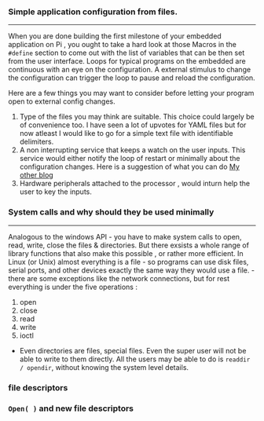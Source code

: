 ### Simple application configuration from files.
***

When you are done building the first milestone of your embedded application on Pi , you ought to take a hard look at those Macros in the `#define` section to come out with the list of variables that can be then set from the user interface. Loops for typical programs on the embedded are continuous with an eye on the configuration. A external stimulus to change the configuration can trigger the loop to pause and reload the configuration.

Here are a few things you may want to consider before letting your program open to external config changes.
1. Type of the files you may think are suitable. This choice could largely be of convenience too. I have seen a lot of upvotes for YAML files but for now atleast I would like to go for a simple text file with identifiable delimiters.
2. A non interrupting service that keeps a watch on the user inputs. This service would either notify the loop of restart or minimally about the configuration changes. Here is a suggestion of what you can do [My other blog](https://pifarm.github.io/co2sense/upstart)
3. Hardware peripherals attached to the processor , would inturn help the user to key the inputs.

### System calls and why should they be used minimally
****

Analogous to the windows API - you have to make system calls to open, read, write, close the files & directories. But there exsists a whole range of library functions that also make this possible , or rather more efficient.
In Linux (or Unix) almost everything is a file - so programs can use disk files, serial ports, and other devices exactly the same way they would use a file. - there are some exceptions like the network connections, but for rest everything is under the five operations :

1. open
2. close
3. read
4. write
5. ioctl

- Even directories are files, special files. Even the super user will not be able to write to them directly. All the users may be able to do is `readdir / opendir`, without knowing the system level details. 

### file descriptors


### `Open( )` and new file descriptors
